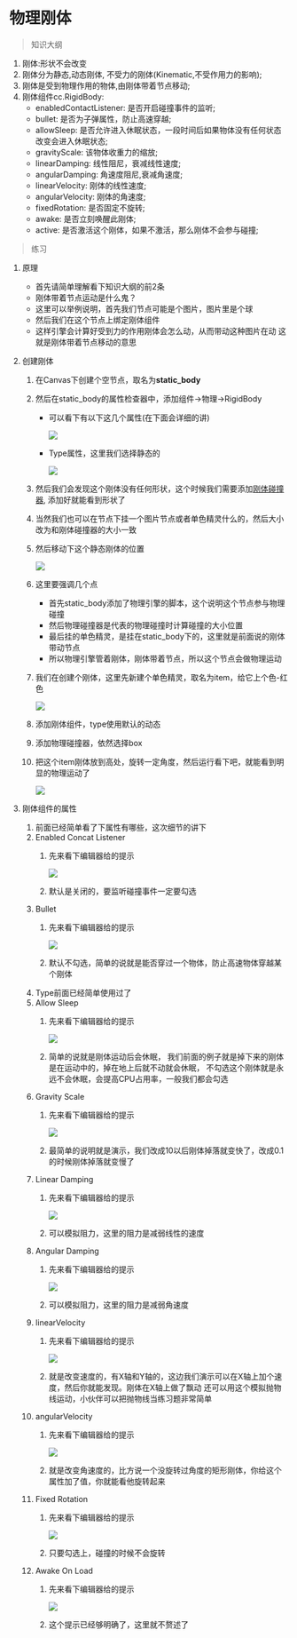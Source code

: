 # 物理刚体

> 知识大纲
1. 刚体:形状不会改变
2. 刚体分为静态,动态刚体, 不受力的刚体(Kinematic,不受作用力的影响);
3. 刚体是受到物理作用的物体,由刚体带着节点移动;
4. 刚体组件cc.RigidBody:
      * enabledContactListener: 是否开启碰撞事件的监听;
      * bullet: 是否为子弹属性，防止高速穿越;
      * allowSleep: 是否允许进入休眠状态，一段时间后如果物体没有任何状态改变会进入休眠状态;
      * gravityScale: 该物体收重力的缩放;
      * linearDamping: 线性阻尼，衰减线性速度;
      * angularDamping: 角速度阻尼,衰减角速度;
      * linearVelocity: 刚体的线性速度;
      * angularVelocity: 刚体的角速度;
      * fixedRotation: 是否固定不旋转;
      * awake: 是否立刻唤醒此刚体;
      * active: 是否激活这个刚体，如果不激活，那么刚体不会参与碰撞;

> 练习
1. 原理
    * 首先请简单理解看下知识大纲的前2条
    * 刚体带着节点运动是什么鬼？
    * 这里可以举例说明，首先我们节点可能是个图片，图片里是个球
    * 然后我们在这个节点上绑定刚体组件
    * 这样引擎会计算好受到力的作用刚体会怎么动，从而带动这种图片在动
        这就是刚体带着节点移动的意思
2. 创建刚体
    1. 在Canvas下创建个空节点，取名为**static_body**    
    2. 然后在static_body的属性检查器中，添加组件->物理->RigidBody
        * 可以看下有以下这几个属性(在下面会详细的讲)
        
            ![](./images/刚体组件属性.png)
            
        * Type属性，这里我们选择静态的
        
            ![](images/刚体组件Type属性.jpg)
            
    3. 然后我们会发现这个刚体没有任何形状，这个时候我们需要添加[刚体碰撞器](./04-刚体碰撞器.md),
        添加好就能看到形状了 
    4. 当然我们也可以在节点下挂一个图片节点或者单色精灵什么的，然后大小改为和刚体碰撞器的大小一致
    5. 然后移动下这个静态刚体的位置
        
        ![](./images/完成静态刚体.jpg)
        
    6. 这里要强调几个点
        * 首先static_body添加了物理引擎的脚本，这个说明这个节点参与物理碰撞   
        * 然后物理碰撞器是代表的物理碰撞时计算碰撞的大小位置
        * 最后挂的单色精灵，是挂在static_body下的，这里就是前面说的刚体带动节点 
        * 所以物理引擎管着刚体，刚体带着节点，所以这个节点会做物理运动
    7. 我们在创建个刚体，这里先新建个单色精灵，取名为item，给它上个色-红色  
        
        ![](./images/新建另外个刚体.jpg)
    
    8. 添加刚体组件，type使用默认的动态    
    9. 添加物理碰撞器，依然选择box
    10. 把这个item刚体放到高处，旋转一定角度，然后运行看下吧，就能看到明显的物理运动了
    
        ![](./images/把item放到高处旋转一定角度.jpg)
        
3. 刚体组件的属性
    1. 前面已经简单看了下属性有哪些，这次细节的讲下
    2. Enabled Concat Listener
        1. 先来看下编辑器给的提示
            
            ![](./images/EnabledConcatListener提示.jpg)   
        
        2. 默认是关闭的，要监听碰撞事件一定要勾选          
    3. Bullet
        1. 先来看下编辑器给的提示  
            
            ![](./images/Bullet提示.jpg)
            
        2. 默认不勾选，简单的说就是能否穿过一个物体，防止高速物体穿越某个刚体
    4. Type前面已经简单使用过了
    5. Allow Sleep
        1. 先来看下编辑器给的提示
            
            ![](./images/AllowSleep提示.jpg)
            
        2. 简单的说就是刚体运动后会休眠，
            我们前面的例子就是掉下来的刚体是在运动中的，掉在地上后就不动就会休眠，
            不勾选这个刚体就是永远不会休眠，会提高CPU占用率，一般我们都会勾选
    6. Gravity Scale
        1. 先来看下编辑器给的提示
        
            ![](./images/GravityScale提示.jpg)
            
        2. 最简单的说明就是演示，我们改成10以后刚体掉落就变快了，改成0.1的时候刚体掉落就变慢了
    7. Linear Damping  
        1. 先来看下编辑器给的提示
            
            ![](./images/LinearDamping.jpg)
            
        2. 可以模拟阻力，这里的阻力是减弱线性的速度  
    8. Angular Damping
        1. 先来看下编辑器给的提示
        
            ![](./images/AngularDamping提示.jpg) 
            
        2. 可以模拟阻力，这里的阻力是减弱角速度
    9. linearVelocity 
        1. 先来看下编辑器给的提示
        
            ![](./images/LinearVelocity属性.jpg)
            
        2. 就是改变速度的，有X轴和Y轴的，这边我们演示可以在X轴上加个速度，然后你就能发现。刚体在X轴上做了飘动
            还可以用这个模拟抛物线运动，小伙伴可以把抛物线当练习题非常简单
    10. angularVelocity
        1. 先来看下编辑器给的提示  
        
            ![](./images/AngularVelocity.png)    
            
        2. 就是改变角速度的，比方说一个没旋转过角度的矩形刚体，你给这个属性加了值，你就能看他旋转起来
    11. Fixed Rotation
        1. 先来看下编辑器给的提示  
        
            ![](./images/FixedRotation属性.jpg)
            
        2. 只要勾选上，碰撞的时候不会旋转
    12. Awake On Load
        1. 先来看下编辑器给的提示  
            
            ![](./images/AwakeOnLoad属性.jpg) 
            
        2. 这个提示已经够明确了，这里就不赘述了                       
                              
                
                    
                       
                  
